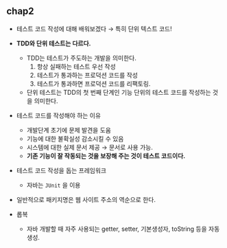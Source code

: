 chap2
---

- 테스트 코드 작성에 대해 배워보겠다 → 특히 단위 텍스트 코드!
  
- **TDD와 단위 테스트는 다르다.**
  
  - TDD는 테스트가 주도하는 개발을 의미한다.
    1. 항상 실패하는 테스트 우선 작성
    2. 테스트가 통과하는 프로덕션 코드를 작성
    3. 테스트가 통과하면 프로덕션 코드를 리팩토링.
  - 단위 테스트는 TDD의 첫 번째 단계인 기능 단위의 테스트 코드를 작성하는 것을 의미한다.
- 테스트 코드를 작성해야 하는 이유
  
  - 개발단계 초기에 문제 발견을 도움
  - 기능에 대한 불확실성 감소시킬 수 있음
  - 시스템에 대한 실제 문서 제공 → 문서로 사용 가능.
  - **기존 기능이 잘 작동되는 것을 보장해 주는 것이 테스트 코드이다.**
- 테스트 코드 작성을 돕는 프레임워크
  
  - 자바는 `JUnit` 을 이용
- 일반적으로 패키지명은 웹 사이트 주소의 역순으로 한다.
  
- 롭복
  
  - 자바 개발할 때 자주 사용되는 getter, setter, 기본생성자, toString 등을 자동 생성.
